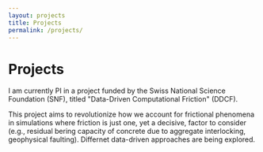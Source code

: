 ```yaml
---
layout: projects
title: Projects
permalink: /projects/
---
```


# Projects

I am currently PI in a project funded by the Swiss National Science Foundation (SNF), titled "Data-Driven Computational Friction" (DDCF). 

This project aims to revolutionize how we account for frictional phenomena in simulations where friction is just one, yet a decisive, factor to consider (e.g., residual bering capacity of concrete due to aggregate interlocking, geophysical faulting). Differnet data-driven approaches are being explored.
